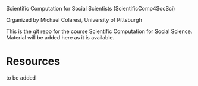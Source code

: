 Scientific Computation for Social Scientists (ScientificComp4SocSci)

Organized by Michael Colaresi, University of Pittsburgh

This is the git repo for the course Scientific Computation for Social Science. Material will be added here as it is available. 

# Resources
to be added 
